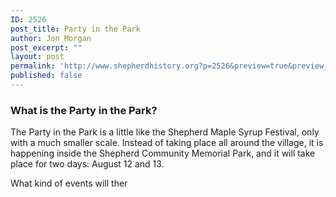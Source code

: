 ```yaml
---
ID: 2526
post_title: Party in the Park
author: Jon Morgan
post_excerpt: ""
layout: post
permalink: 'http://www.shepherdhistory.org?p=2526&preview=true&preview_id=2526'
published: false
---
```

<h3>What is the Party in the Park?</h3>
The Party in the Park is a little like the Shepherd Maple Syrup Festival, only with a much smaller scale. Instead of taking place all around the village, it is happening inside the Shepherd Community Memorial Park, and it will take place for two days: August 12 and 13.

What kind of events will ther